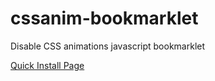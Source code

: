 # cssanim-bookmarklet
Disable CSS animations javascript bookmarklet

[Quick Install Page](http://stephen322.github.io/cssanim-bookmarklet/install.html)
